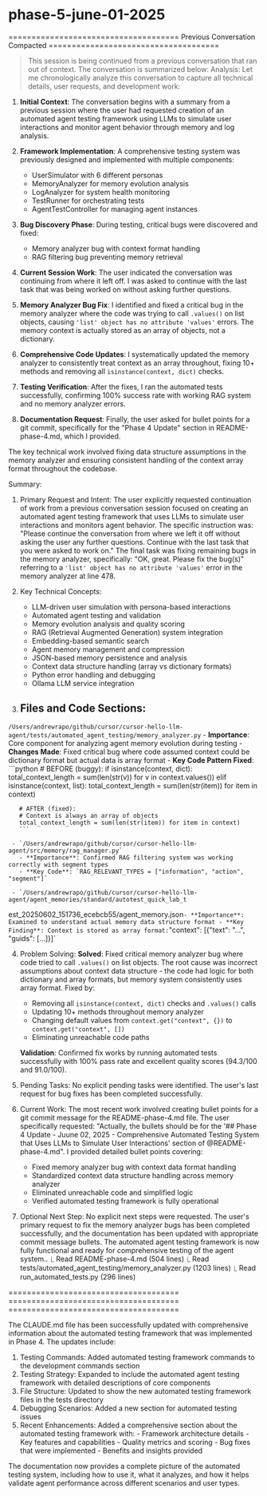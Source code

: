 # phase-5-june-01-2025


===================================== Previous Conversation Compacted =====================================

> This session is being continued from a previous conversation that ran out of context. The conversation is
   summarized below:
  Analysis:
  Let me chronologically analyze this conversation to capture all technical details, user requests, and 
  development work:

  1. **Initial Context**: The conversation begins with a summary from a previous session where the user had
   requested creation of an automated agent testing framework using LLMs to simulate user interactions and 
  monitor agent behavior through memory and log analysis.

  2. **Framework Implementation**: A comprehensive testing system was previously designed and implemented 
  with multiple components:
     - UserSimulator with 6 different personas
     - MemoryAnalyzer for memory evolution analysis
     - LogAnalyzer for system health monitoring
     - TestRunner for orchestrating tests
     - AgentTestController for managing agent instances

  3. **Bug Discovery Phase**: During testing, critical bugs were discovered and fixed:
     - Memory analyzer bug with context format handling
     - RAG filtering bug preventing memory retrieval

  4. **Current Session Work**: The user indicated the conversation was continuing from where it left off. I
   was asked to continue with the last task that was being worked on without asking further questions.

  5. **Memory Analyzer Bug Fix**: I identified and fixed a critical bug in the memory analyzer where the 
  code was trying to call `.values()` on list objects, causing `'list' object has no attribute 'values'` 
  errors. The memory context is actually stored as an array of objects, not a dictionary.

  6. **Comprehensive Code Updates**: I systematically updated the memory analyzer to consistently treat 
  context as an array throughout, fixing 10+ methods and removing all `isinstance(context, dict)` checks.

  7. **Testing Verification**: After the fixes, I ran the automated tests successfully, confirming 100% 
  success rate with working RAG system and no memory analyzer errors.

  8. **Documentation Request**: Finally, the user asked for bullet points for a git commit, specifically 
  for the "Phase 4 Update" section in README-phase-4.md, which I provided.

  The key technical work involved fixing data structure assumptions in the memory analyzer and ensuring 
  consistent handling of the context array format throughout the codebase.

  Summary:
  1. Primary Request and Intent:
     The user explicitly requested continuation of work from a previous conversation session focused on 
  creating an automated agent testing framework that uses LLMs to simulate user interactions and monitors 
  agent behavior. The specific instruction was: "Please continue the conversation from where we left it off
   without asking the user any further questions. Continue with the last task that you were asked to work 
  on." The final task was fixing remaining bugs in the memory analyzer, specifically: "OK, great. Please 
  fix the bug(s)" referring to a `'list' object has no attribute 'values'` error in the memory analyzer at 
  line 478.

  2. Key Technical Concepts:
     - LLM-driven user simulation with persona-based interactions
     - Automated agent testing and validation
     - Memory evolution analysis and quality scoring
     - RAG (Retrieval Augmented Generation) system integration
     - Embedding-based semantic search
     - Agent memory management and compression
     - JSON-based memory persistence and analysis
     - Context data structure handling (array vs dictionary formats)
     - Python error handling and debugging
     - Ollama LLM service integration

  3. Files and Code Sections:
     - 
  `/Users/andrewrapo/github/cursor/cursor-hello-llm-agent/tests/automated_agent_testing/memory_analyzer.py`
       - **Importance**: Core component for analyzing agent memory evolution during testing
       - **Changes Made**: Fixed critical bug where code assumed context could be dictionary format but 
  actual data is array format
       - **Key Code Pattern Fixed**: 
       ```python
       # BEFORE (buggy):
       if isinstance(context, dict):
           total_context_length = sum(len(str(v)) for v in context.values())
       elif isinstance(context, list):
           total_context_length = sum(len(str(item)) for item in context)
       
       # AFTER (fixed):
       # Context is always an array of objects
       total_context_length = sum(len(str(item)) for item in context)
       ```
     
     - `/Users/andrewrapo/github/cursor/cursor-hello-llm-agent/src/memory/rag_manager.py`
       - **Importance**: Confirmed RAG filtering system was working correctly with segment types
       - **Key Code**: `RAG_RELEVANT_TYPES = ["information", "action", "segment"]`
     
     - `/Users/andrewrapo/github/cursor/cursor-hello-llm-agent/agent_memories/standard/autotest_quick_lab_t
  est_20250602_151736_ecebcb55/agent_memory.json`
       - **Importance**: Examined to understand actual memory data structure format
       - **Key Finding**: Context is stored as array format: `"context": [{"text": "...", "guids": [...]}]`

  4. Problem Solving:
     **Solved**: Fixed critical memory analyzer bug where code tried to call `.values()` on list objects. 
  The root cause was incorrect assumptions about context data structure - the code had logic for both 
  dictionary and array formats, but memory system consistently uses array format. Fixed by:
     - Removing all `isinstance(context, dict)` checks and `.values()` calls
     - Updating 10+ methods throughout memory analyzer
     - Changing default values from `context.get("context", {})` to `context.get("context", [])`
     - Eliminating unreachable code paths
     
     **Validation**: Confirmed fix works by running automated tests successfully with 100% pass rate and 
  excellent quality scores (94.3/100 and 91.0/100).

  5. Pending Tasks:
     No explicit pending tasks were identified. The user's last request for bug fixes has been completed 
  successfully.

  6. Current Work:
     The most recent work involved creating bullet points for a git commit message for the 
  README-phase-4.md file. The user specifically requested: "Actually, the bullets should be for the '## 
  Phase 4 Update - Juune 02, 2025 - Comprehensive Automated Testing System that Uses LLMs to Simulate User 
  Interactions' section of @README-phase-4.md". I provided detailed bullet points covering:
     - Fixed memory analyzer bug with context data format handling
     - Standardized context data structure handling across memory analyzer  
     - Eliminated unreachable code and simplified logic
     - Verified automated testing framework is fully operational

  7. Optional Next Step:
     No explicit next steps were requested. The user's primary request to fix the memory analyzer bugs has 
  been completed successfully, and the documentation has been updated with appropriate commit message 
  bullets. The automated agent testing framework is now fully functional and ready for comprehensive 
  testing of the agent system..
  ⎿  Read README-phase-4.md (504 lines)
  ⎿  Read tests/automated_agent_testing/memory_analyzer.py (1203 lines)
  ⎿  Read run_automated_tests.py (296 lines)

===================================== ===================================== ===================================== 

  The CLAUDE.md file has been successfully updated with comprehensive information about the automated
  testing framework that was implemented in Phase 4. The updates include:

  1. Testing Commands: Added automated testing framework commands to the development commands section
  2. Testing Strategy: Expanded to include the automated agent testing framework with detailed descriptions
   of core components
  3. File Structure: Updated to show the new automated testing framework files in the tests directory
  4. Debugging Scenarios: Added a new section for automated testing issues
  5. Recent Enhancements: Added a comprehensive section about the automated testing framework with:
    - Framework architecture details
    - Key features and capabilities
    - Quality metrics and scoring
    - Bug fixes that were implemented
    - Benefits and insights provided

  The documentation now provides a complete picture of the automated testing system, including how to use
  it, what it analyzes, and how it helps validate agent performance across different scenarios and user
  types.

  